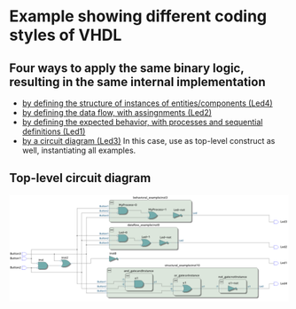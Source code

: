 # Example showing different coding styles of VHDL 

## Four ways to apply the same binary logic, resulting in the same internal implementation
 * [by defining the structure of instances of entities/components (Led4)](structural_example.vhd)
 * [by defining the data flow, with assingnments (Led2)](dataflow_example.vhd)
 * [by defining the expected behavior, with processes and sequential definitions (Led1)](behavioral_example.vhd)
 * [by a circuit diagram (Led3)](diagram_example.bdf) In this case, use as top-level construct as well, instantiating all examples.

## Top-level circuit diagram
![RTL viewer](doc/RTL_viewer.png)
